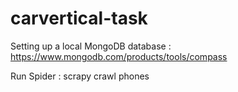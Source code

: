 ﻿# carvertical-task

Setting up a local MongoDB database : https://www.mongodb.com/products/tools/compass

Run Spider : scrapy crawl phones
